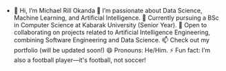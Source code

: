 

- 👋 Hi, I’m Michael Rill Okanda
👀 I’m passionate about Data Science, Machine Learning, and Artificial Intelligence.
🌱 Currently pursuing a BSc in Computer Science at Kabarak University (Senior Year).
💞️ Open to collaborating on projects related to Artificial Intelligence Engineering, combining Software Engineering and Data Science.
📫 Check out my portfolio (will be updated soon!)
😄 Pronouns: He/Him.
⚡ Fun fact: I’m also a football player—it's football, not soccer!


